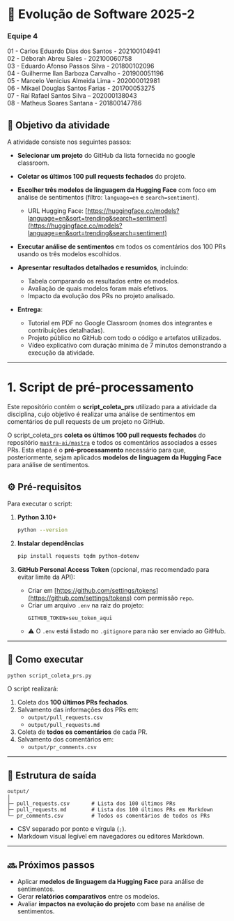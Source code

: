 # 🧾 Evolução de Software 2025-2

### Equipe 4

01 - Carlos Eduardo Dias dos Santos - 202100104941  
02 - Déborah Abreu Sales - 202100060758  
03 - Eduardo Afonso Passos Silva - 201800102096  
04 - Guilherme Ilan Barboza Carvalho - 201900051196  
05 - Marcelo Venicius Almeida Lima - 202000012981  
06 - Mikael Douglas Santos Farias - 201700053275  
07 - Raí Rafael Santos Silva – 202000138043  
08 - Matheus Soares Santana - 201800147786

## 🎯 Objetivo da atividade

A atividade consiste nos seguintes passos:

- **Selecionar um projeto** do GitHub da lista fornecida no google classroom.
- **Coletar os últimos 100 pull requests fechados** do projeto.
- **Escolher três modelos de linguagem da Hugging Face** com foco em análise de sentimentos (filtro: `language=en` e `search=sentiment`).

  - URL Hugging Face: [https://huggingface.co/models?language=en&sort=trending&search=sentiment](https://huggingface.co/models?language=en&sort=trending&search=sentiment)

- **Executar análise de sentimentos** em todos os comentários dos 100 PRs usando os três modelos escolhidos.
- **Apresentar resultados detalhados e resumidos**, incluindo:

  - Tabela comparando os resultados entre os modelos.
  - Avaliação de quais modelos foram mais efetivos.
  - Impacto da evolução dos PRs no projeto analisado.

- **Entrega**:
  - Tutorial em PDF no Google Classroom (nomes dos integrantes e contribuições detalhadas).
  - Projeto público no GitHub com todo o código e artefatos utilizados.
  - Vídeo explicativo com duração mínima de 7 minutos demonstrando a execução da atividade.

---

# 1. Script de pré-processamento

Este repositório contém o **script_coleta_prs** utilizado para a atividade da disciplina, cujo objetivo é realizar uma análise de sentimentos em comentários de pull requests de um projeto no GitHub.

O script_coleta_prs **coleta os últimos 100 pull requests fechados** do repositório [`mastra-ai/mastra`](https://github.com/mastra-ai/mastra) e todos os comentários associados a esses PRs. Esta etapa é o **pré-processamento** necessário para que, posteriormente, sejam aplicados **modelos de linguagem da Hugging Face** para análise de sentimentos.

## ⚙️ Pré-requisitos

Para executar o script:

1. **Python 3.10+**

   ```bash
   python --version
   ```

2. **Instalar dependências**

   ```bash
   pip install requests tqdm python-dotenv
   ```

3. **GitHub Personal Access Token** (opcional, mas recomendado para evitar limite da API):
   - Criar em [https://github.com/settings/tokens](https://github.com/settings/tokens) com permissão `repo`.
   - Criar um arquivo `.env` na raiz do projeto:
     ```
     GITHUB_TOKEN=seu_token_aqui
     ```
   - ⚠️ O `.env` está listado no `.gitignore` para não ser enviado ao GitHub.

---

## 🚀 Como executar

```bash
python script_coleta_prs.py
```

O script realizará:

1. Coleta dos **100 últimos PRs fechados**.
2. Salvamento das informações dos PRs em:
   - `output/pull_requests.csv`
   - `output/pull_requests.md`
3. Coleta de **todos os comentários** de cada PR.
4. Salvamento dos comentários em:
   - `output/pr_comments.csv`

---

## 📂 Estrutura de saída

```
output/
│
├─ pull_requests.csv       # Lista dos 100 últimos PRs
├─ pull_requests.md        # Lista dos 100 últimos PRs em Markdown
└─ pr_comments.csv         # Todos os comentários de todos os PRs
```

- CSV separado por ponto e vírgula (`;`).
- Markdown visual legível em navegadores ou editores Markdown.

---

## 🔜 Próximos passos

- Aplicar **modelos de linguagem da Hugging Face** para análise de sentimentos.
- Gerar **relatórios comparativos** entre os modelos.
- Avaliar **impactos na evolução do projeto** com base na análise de sentimentos.
